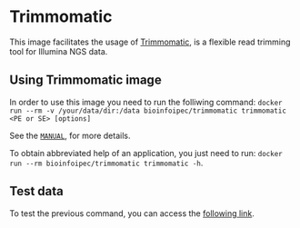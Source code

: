 # Trimmomatic

This image facilitates the usage of [Trimmomatic](http://www.usadellab.org/cms/?page=trimmomatic), is a flexible read trimming tool for Illumina NGS data.

## Using Trimmomatic image

In order to use this image you need to run the folliwing command: `docker run --rm -v /your/data/dir:/data bioinfoipec/trimmomatic trimmomatic <PE or SE> [options]`

See the [`MANUAL`](http://www.usadellab.org/cms/?page=trimmomatic), for more details.

To obtain abbreviated help of an application, you just need to run: `docker run --rm bioinfoipec/trimmomatic trimmomatic -h`.

## Test data
To test the previous command, you can access the [following link](http://www.usadellab.org/cms/?page=trimmomatic).


